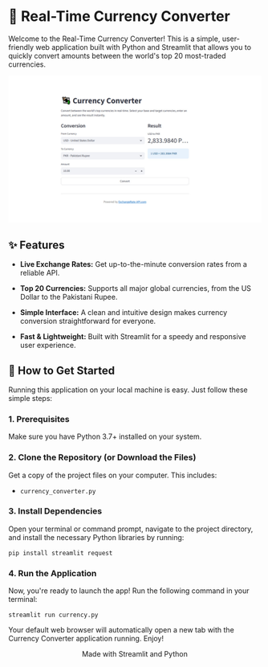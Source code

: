 
# 💱 Real-Time Currency Converter

Welcome to the Real-Time Currency Converter! This is a simple, user-friendly web application built with Python and Streamlit that allows you to quickly convert amounts between the world's top 20 most-traded currencies.

![📸 Screenshot](images/image.jpg)


## ✨ Features

-   **Live Exchange Rates:** Get up-to-the-minute conversion rates from a reliable API.
    
-   **Top 20 Currencies:** Supports all major global currencies, from the US Dollar to the Pakistani Rupee.
    
-   **Simple Interface:** A clean and intuitive design makes currency conversion straightforward for everyone.
    
-   **Fast & Lightweight:** Built with Streamlit for a speedy and responsive user experience.
    

## 🚀 How to Get Started

Running this application on your local machine is easy. Just follow these simple steps:

### 1. Prerequisites

Make sure you have Python 3.7+ installed on your system.

### 2. Clone the Repository (or Download the Files)

Get a copy of the project files on your computer. This includes:

-   `currency_converter.py`
    

    

### 3. Install Dependencies

Open your terminal or command prompt, navigate to the project directory, and install the necessary Python libraries by running:

```
pip install streamlit request

```

### 4. Run the Application

Now, you're ready to launch the app! Run the following command in your terminal:

```
streamlit run currency.py

```

Your default web browser will automatically open a new tab with the Currency Converter application running. Enjoy!

<p align="center">Made with Streamlit and Python</p>